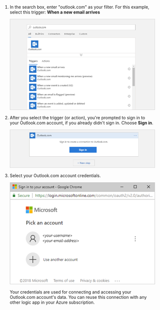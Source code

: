 1. In the search box, enter "outlook.com" as your filter. 
For this example, select this trigger: **When a new email arrives**

   ![Find Outlook.com triggers or actions](./media/connectors-create-api-outlook/select-outlook.png)

1. After you select the trigger (or action), 
you're prompted to sign in to your Outlook.com account, 
if you already didn't sign in. Choose **Sign in**.

   ![Sign in to your Outlook.com account](./media/connectors-create-api-outlook/sign-in-outlook.png)  

3. Select your Outlook.com account credentials.

   ![Select sign-in account](./media/connectors-create-api-outlook/outlook-sign-in.png)  

   Your credentials are used for connecting and 
   accessing your Outlook.com account's data.
   You can reuse this connection with any other 
   logic app in your Azure subscription. 
